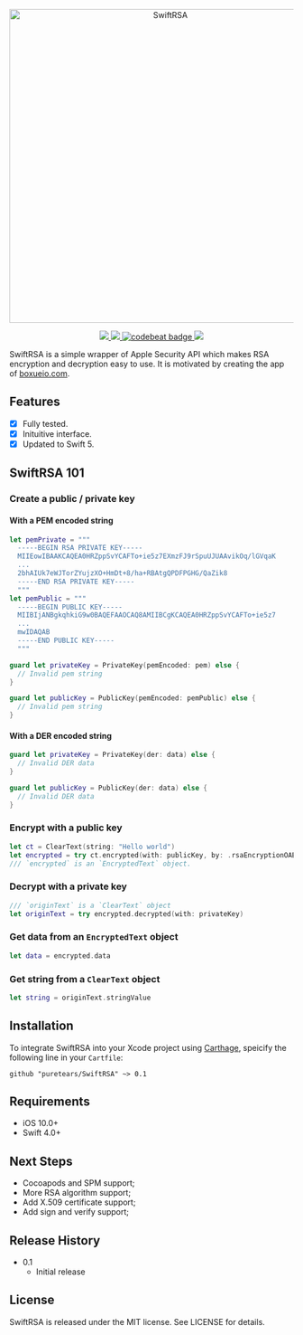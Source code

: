 
<p align="center">
<img src="https://raw.githubusercontent.com/puretears/SwiftRSA/master/banner%402x.png" alt="SwiftRSA" title="SwiftRSA" width="555"/>
</p>

<p align="center">
<a href="https://github.com/puretears/SwiftRSA">
<img src="https://travis-ci.com/puretears/SwiftRSA.svg?branch=master">
</a>
<a href="https://codecov.io/gh/puretears/SwiftRSA">
<img src="https://codecov.io/gh/puretears/SwiftRSA/branch/master/graph/badge.svg" />
</a>
<a href="https://codebeat.co/projects/github-com-puretears-swiftrsa-master">
<img alt="codebeat badge" src="https://codebeat.co/badges/66a44382-9fc6-4cc3-96e2-d145286f28a5" />
</a>
<a href="https://github.com/Carthage/Carthage/">
<img src="https://img.shields.io/badge/Carthage-compatible-4BC51D.svg?style=flat">
</a>
</p>

SwiftRSA is a simple wrapper of Apple Security API which makes RSA encryption and decryption easy to use. It is motivated by creating the app of [boxueio.com](https://boxueio.com).

## Features

- [x] Fully tested.
- [x] Inituitive interface.
- [x] Updated to Swift 5.

## SwiftRSA 101

### Create a public / private key

#### With a PEM encoded string

```swift
let pemPrivate = """
  -----BEGIN RSA PRIVATE KEY-----
  MIIEowIBAAKCAQEA0HRZppSvYCAFTo+ie5z7EXmzFJ9rSpuUJUAAvikOq/lGVqaK
  ...
  2bhAIUk7eWJTorZYujzXO+HmDt+8/ha+RBAtgQPDFPGHG/QaZik8
  -----END RSA PRIVATE KEY-----
  """
let pemPublic = """
  -----BEGIN PUBLIC KEY-----
  MIIBIjANBgkqhkiG9w0BAQEFAAOCAQ8AMIIBCgKCAQEA0HRZppSvYCAFTo+ie5z7
  ...
  mwIDAQAB
  -----END PUBLIC KEY-----
  """

guard let privateKey = PrivateKey(pemEncoded: pem) else {
  // Invalid pem string
}

guard let publicKey = PublicKey(pemEncoded: pemPublic) else {
  // Invalid pem string
}
```

#### With a DER encoded string

```swift
guard let privateKey = PrivateKey(der: data) else {
  // Invalid DER data
}

guard let publicKey = PublicKey(der: data) else {
  // Invalid DER data
}
```

### Encrypt with a public key

```swift
let ct = ClearText(string: "Hello world")
let encrypted = try ct.encrypted(with: publicKey, by: .rsaEncryptionOAEPSHA512)
/// `encrypted` is an `EncryptedText` object.
```

### Decrypt with a private key

```swift
/// `originText` is a `ClearText` object
let originText = try encrypted.decrypted(with: privateKey)
```

### Get data from an `EncryptedText` object

```swift
let data = encrypted.data
```

### Get string from a `ClearText` object

```swift
let string = originText.stringValue
```

## Installation

To integrate SwiftRSA into your Xcode project using [Carthage](https://github.com/Carthage/Carthage), speicify the following line in your `Cartfile`:

```shell
github "puretears/SwiftRSA" ~> 0.1
```

## Requirements

- iOS 10.0+
- Swift 4.0+

## Next Steps

- Cocoapods and SPM support;
- More RSA algorithm support;
- Add X.509 certificate support;
- Add sign and verify support;

## Release History

- 0.1
  * Initial release

## License

SwiftRSA is released under the MIT license. See LICENSE for details.
